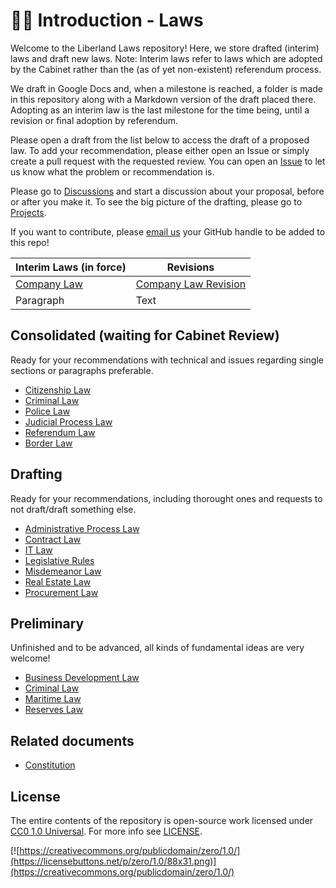 # 👨‍⚖️ Introduction - Laws

Welcome to the Liberland Laws repository! Here, we store drafted (interim) laws and draft new laws. Note: Interim laws refer to laws which are adopted by the Cabinet rather than the (as of yet non-existent) referendum process.

We draft in Google Docs and, when a milestone is reached, a folder is made in this repository along with a Markdown version of the draft placed there. Adopting as an interim law is the last milestone for the time being, until a revision or final adoption by referendum.

Please open a draft from the list below to access the draft of a proposed law. To add your recommendation, please either open an Issue or simply create a pull request with the requested review. You can open an [Issue](https://github.com/liberland/laws/issues) to let us know what the problem or recommendation is.

Please go to [Discussions](https://github.com/liberland/laws/discussions) and start a discussion about your proposal, before or after you make it. To see the big picture of the drafting, please go to [Projects](https://github.com/liberland/laws/projects).

If you want to contribute, please [email us](justice@liberland.org) your GitHub handle to be added to this repo!

| Interim Laws (in force) | Revisions |
| ----------- | ----------- |
| [Company Law](in-force/in-force-interim/company-law.md) | [Company Law Revision](drafting/revisions/company-law-revision.md) |
| Paragraph   | Text        |

## Consolidated (waiting for Cabinet Review)

Ready for your recommendations with technical and issues regarding single sections or paragraphs preferable.

* [Citizenship Law](drafting/consolidated/citizenship-law.md)
* [Criminal Law](https://github.com/liberland/laws/blob/Laws-Current/drafting/consolidated/criminal-law.md)
* [Police Law](drafting/consolidated/police-law.md)
* [Judicial Process Law](drafting/consolidated/judical-process-law.md)
* [Referendum Law](drafting/consolidated/referendum-law.md)
* [Border Law](https://github.com/liberland/laws/blob/Laws-Current/drafting/consolidated/border_law.md)

## Drafting

Ready for your recommendations, including thorought ones and requests to not draft/draft something else.

* [Administrative Process Law](https://github.com/liberland/laws/blob/Laws-Current/drafting/drafts/administrative_process.md)
* [Contract Law](drafting/drafts/contracts-law.md)
* [IT Law](https://github.com/liberland/laws/blob/Laws-Current/drafting/drafts/InformationTechnologyLaw.md)
* [Legislative Rules](https://github.com/liberland/laws/blob/Laws-Current/drafting/drafts/legislative-rules.md)
* [Misdemeanor Law](https://github.com/liberland/laws/blob/Laws-Current/drafting/drafts/misdemeanor-law.md)
* [Real Estate Law](drafting/drafts/real-estate-law.md)
* [Procurement Law](drafting/drafts/procurement-law.md)

## Preliminary

Unfinished and to be advanced, all kinds of fundamental ideas are very welcome!

* [Business Development Law](https://docs.google.com/document/d/1F-HBduCHEahdMn6a2XZAwjtSog4axq1B8FRg4k9G2OA/edit)
* [Criminal Law](drafting/preliminary/criminal-law.md)
* [Maritime Law](drafting/preliminary/maritime-law.md)
* [Reserves Law](drafting/preliminary/reserves-law.md)

## Related documents

* [Constitution](https://github.com/liberland/constitution/blob/master/Constitution.md)

## License

The entire contents of the repository is open-source work licensed under [CC0 1.0 Universal](https://creativecommons.org/publicdomain/zero/1.0/). For more info see [LICENSE](LICENSE/).

[![https://creativecommons.org/publicdomain/zero/1.0/](https://licensebuttons.net/p/zero/1.0/88x31.png)](https://creativecommons.org/publicdomain/zero/1.0/)
